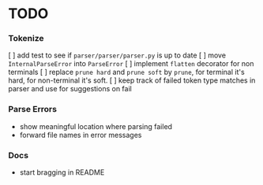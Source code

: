 # TODO

### Tokenize
[ ] add test to see if `parser/parser/parser.py` is up to date
[ ] move `InternalParseError` into `ParseError`
[ ] implement `flatten` decorator for non terminals
[ ] replace `prune hard` and `prune soft` by `prune`, for terminal it's hard, for non-terminal it's soft.
[ ] keep track of failed token type matches in parser and use for suggestions on fail

### Parse Errors
- show meaningful location where parsing failed
- forward file names in error messages

### Docs
- start bragging in README
